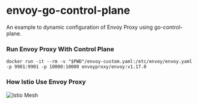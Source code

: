 # envoy-go-control-plane
An example to dynamic configuration of Envoy Proxy using go-control-plane.

### Run Envoy Proxy With Control Plane

```docker run -it --rm -v "$PWD"/envoy-custom.yaml:/etc/envoy/envoy.yaml -p 9901:9901 -p 10000:10000 envoyproxy/envoy:v1.17.0```

### How Istio Use Envoy Proxy

![Istio Mesh](istio.png)